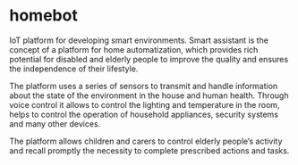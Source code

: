 # homebot
IoT platform for developing smart environments. Smart assistant is the concept of a platform for home automatization, which provides rich potential for disabled and elderly people to improve the quality and ensures the independence of their lifestyle.

The platform uses a series of sensors to transmit and handle information about the state of the environment in the house and human health. Through voice control it allows to control the lighting and temperature in the room, helps to control the operation of household appliances, security systems and many other devices. 

The platform allows children and carers to control elderly people’s activity and recall promptly the necessity to complete prescribed actions and tasks.
